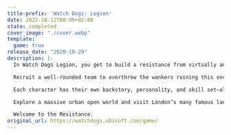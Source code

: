 ```yaml
---
title-prefix: 'Watch Dogs: Legion'
date: 2022-10-12T00:00+02:00
state: completed
cover_image: "./cover.webp"
template:
  game: true
release_date: "2020-10-29"
description: |-
  In Watch Dogs Legion, you get to build a resistance from virtually anyone you see as you hack, infiltrate, and fight to take back a near-future London that is facing its downfall, courtesy of state surveillance, private military, and organized crime.

  Recruit a well-rounded team to overthrow the wankers ruining this once-great city. The fate of London lies with you.

  Each character has their own backstory, personality, and skill set—all of which comes into play as you personalize your team. Swap between characters as you explore an open world online with friends. Enjoy free updates of new modes, rewards, and themed events.

  Explore a massive urban open world and visit London’s many famous landmarks – including Trafalgar Square, Big Ben, Tower Bridge, Camden, Piccadilly Circus, or the London Eye.

  Welcome to the Resistance.
original_url: https://watchdogs.ubisoft.com/game/
---
```

